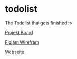 # todolist
The Todolist that gets finished :>

[Projekt Board](https://github.com/users/workingj/projects/4/views/1)

[Figjam Wirefram](https://www.figma.com/file/ZIcJqt9lL83Fd1rsjhiqO6/TodoList?type=whiteboard&node-id=0-1&t=U6lwTICnVIAN77IB-0)

[Webseite](https://workingj.github.io/TodoList/)
